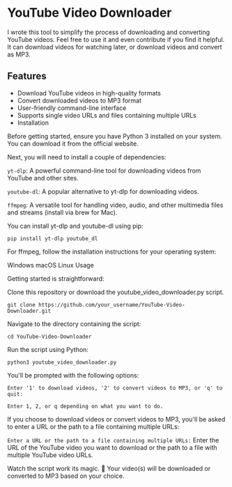 # YouTube Video Downloader

I wrote this tool to simplify the process of downloading and converting YouTube videos. Feel free to use it and even contribute if you find it helpful. It can download videos for watching later, or download videos and convert as MP3. 

## Features

- Download YouTube videos in high-quality formats
- Convert downloaded videos to MP3 format
- User-friendly command-line interface
- Supports single video URLs and files containing multiple URLs
- Installation

Before getting started, ensure you have Python 3 installed on your system. You can download it from the official website.

Next, you will need to install a couple of dependencies:

`yt-dlp`: A powerful command-line tool for downloading videos from YouTube and other sites.

`youtube-dl`: A popular alternative to yt-dlp for downloading videos.

`ffmpeg`: A versatile tool for handling video, audio, and other multimedia files and streams (install via brew for Mac).

You can install yt-dlp and youtube-dl using pip:

```
pip install yt-dlp youtube_dl
```
For ffmpeg, follow the installation instructions for your operating system:

Windows
macOS
Linux
Usage

Getting started is straightforward:

Clone this repository or download the youtube_video_downloader.py script.

```
git clone https://github.com/your_username/YouTube-Video-Downloader.git
```
Navigate to the directory containing the script:

```
cd YouTube-Video-Downloader
```

Run the script using Python:

```
python3 youtube_video_downloader.py
```

You'll be prompted with the following options:

`Enter '1' to download videos, '2' to convert videos to MP3, or 'q' to quit:`

`Enter 1, 2, or q depending on what you want to do.`

If you choose to download videos or convert videos to MP3, you'll be asked to enter a URL or the path to a file containing multiple URLs:

`Enter a URL or the path to a file containing multiple URLs:`
Enter the URL of the YouTube video you want to download or the path to a file with multiple YouTube video URLs.

Watch the script work its magic. 🎉 Your video(s) will be downloaded or converted to MP3 based on your choice.
